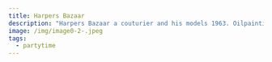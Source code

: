 ```yaml
---
title: Harpers Bazaar
description: "Harpers Bazaar a couturier and his models 1963. Oilpainting 50cm x 60cm. "
image: /img/image0-2-.jpeg
tags:
  - partytime
---
```

